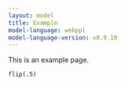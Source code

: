 ```yaml
---
layout: model
title: Example
model-language: webppl
model-language-version: v0.9.10
---
```


This is an example page.

~~~~
flip(.5)
~~~~
